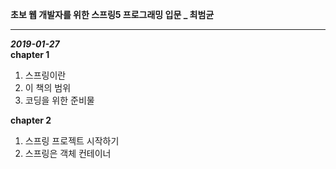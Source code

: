 
**초보 웹 개발자를 위한 스프링5 프로그래밍 입문 _ 최범균**
***
***2019-01-27***   
****chapter 1****
1. 스프링이란  
2. 이 책의 범위  
3. 코딩을 위한 준비물  

****chapter 2****  
1. 스프링 프로젝트 시작하기  
2. 스프링은 객체 컨테이너  

